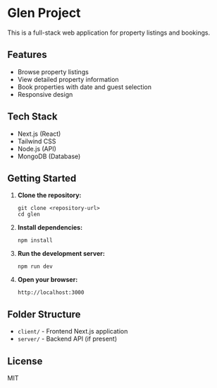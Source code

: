 # Glen Project

This is a full-stack web application for property listings and bookings.

## Features

- Browse property listings
- View detailed property information
- Book properties with date and guest selection
- Responsive design

## Tech Stack

- Next.js (React)
- Tailwind CSS
- Node.js (API)
- MongoDB (Database)

## Getting Started

1. **Clone the repository:**
   ```
   git clone <repository-url>
   cd glen
   ```

2. **Install dependencies:**
   ```
   npm install
   ```

3. **Run the development server:**
   ```
   npm run dev
   ```

4. **Open your browser:**
   ```
   http://localhost:3000
   ```

## Folder Structure

- `client/` - Frontend Next.js application
- `server/` - Backend API (if present)

## License

MIT
